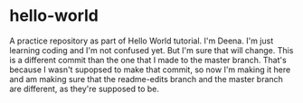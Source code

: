 # hello-world
A practice repository as part of Hello World tutorial. 
I'm Deena. I'm just learning coding and I'm not confused yet.
But I'm sure that will change. 
This is a different commit than the one that I made to the master branch. That's because I wasn't supopsed to make that commit, so now I'm making it here and am making sure that the readme-edits branch and the master branch are different, as they're supposed to be. 
